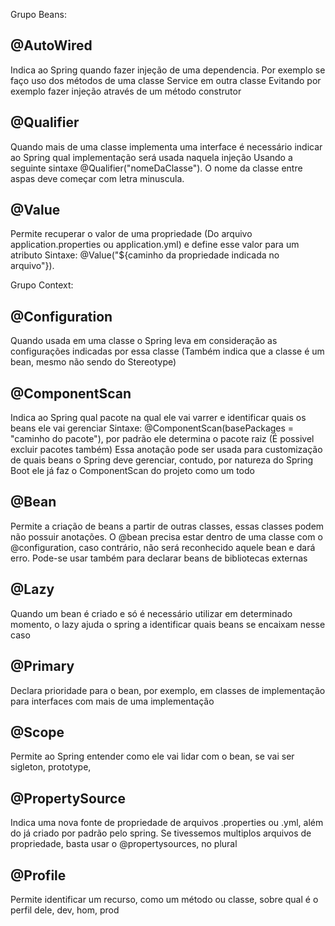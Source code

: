 Grupo Beans:

## @AutoWired
 Indica ao Spring quando fazer injeção de uma dependencia. Por exemplo se faço uso dos métodos de uma classe Service em outra classe
 Evitando por exemplo fazer injeção através de um método construtor

## @Qualifier
 Quando mais de uma classe implementa uma interface é necessário indicar ao Spring qual implementação será usada naquela injeção
 Usando a seguinte sintaxe @Qualifier("nomeDaClasse"). O nome da classe entre aspas deve começar com letra minuscula.

## @Value
 Permite recuperar o valor de uma propriedade (Do arquivo application.properties ou application.yml) e define esse valor para um atributo
 Sintaxe: @Value("${caminho da propriedade indicada no arquivo"}).

Grupo Context:

## @Configuration
 Quando usada em uma classe o Spring leva em consideração as configurações indicadas por essa classe (Também indica que a classe é um bean, mesmo não sendo do Stereotype)

## @ComponentScan
 Indica ao Spring qual pacote na qual ele vai varrer e identificar quais os beans ele vai gerenciar
 Sintaxe: @ComponentScan(basePackages = "caminho do pacote"), por padrão ele determina o pacote raiz (É possivel excluir pacotes também)
 Essa anotação pode ser usada para customização de quais beans o Spring deve gerenciar, contudo, por natureza do Spring Boot ele já faz o ComponentScan do projeto como um todo

## @Bean
Permite a criação de beans a partir de outras classes, essas classes podem não possuir anotações. O @bean precisa estar dentro de uma classe com o @configuration, caso contrário, não será reconhecido aquele bean e dará erro.
Pode-se usar também para declarar beans de bibliotecas externas

## @Lazy
Quando um bean é criado e só é necessário utilizar em determinado momento, o lazy ajuda o spring a identificar quais beans se encaixam nesse caso

## @Primary
Declara prioridade para o bean, por exemplo, em classes de implementação para interfaces com mais de uma implementação

## @Scope
Permite ao Spring entender como ele vai lidar com o bean, se vai ser sigleton, prototype, 

## @PropertySource
Indica uma nova fonte de propriedade de arquivos .properties ou .yml, além do já criado por padrão pelo spring.
Se tivessemos multiplos arquivos de propriedade, basta usar o @propertysources, no plural

## @Profile
Permite identificar um recurso, como um método ou classe, sobre qual é o perfil dele, dev, hom, prod